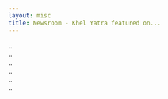 ```yaml
---
layout: misc
title: Newsroom - Khel Yatra featured on...
---
```


<div class="newsroomrow newsroom">
  <div class="newsroomcolumn">
    <div class="newsroomcard">..</div>
  </div>
  <div class="newsroomcolumn">
    <div class="newsroomcard">..</div>
  </div>
  <div class="newsroomcolumn">
    <div class="newsroomcard">..</div>
  </div>
  <div class="newsroomcolumn">
    <div class="newsroomcard">..</div>
  </div>
  <div class="newsroomcolumn">
    <div class="newsroomcard">..</div>
  </div>
  <div class="newsroomcolumn">
    <div class="newsroomcard">..</div>
  </div>
</div>
